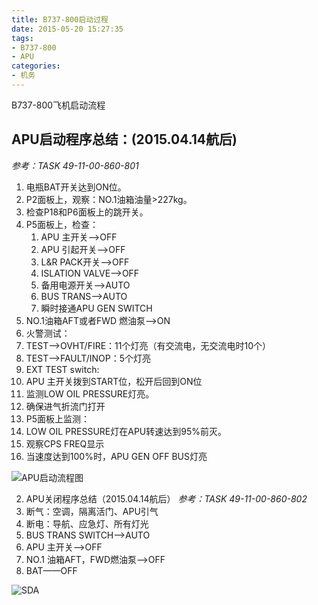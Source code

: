 ```yaml
---
title: B737-800启动过程
date: 2015-05-20 15:27:35
tags:
- B737-800
- APU
categories:
- 机务
---
```

B737-800飞机启动流程
## APU启动程序总结：(2015.04.14航后)
*参考：TASK 49-11-00-860-801*
1. 电瓶BAT开关达到ON位。
2. P2面板上，观察：NO.1油箱油量>227kg。
3. 检查P18和P6面板上的跳开关。
4. P5面板上，检查：
    1. APU 主开关——>OFF
    1. APU 引起开关——>OFF
    1. L&R PACK开关——>OFF
    1. ISLATION VALVE——>OFF
    1. 备用电源开关——>AUTO
    1. BUS TRANS——>AUTO
    1. 瞬时接通APU GEN SWITCH
5. NO.1油箱AFT或者FWD 燃油泵——>ON
6. 火警测试：
  1.  TEST——>OVHT/FIRE：11个灯亮（有交流电，无交流电时10个）
  1.  TEST——>FAULT/INOP：5个灯亮
  1.  EXT TEST switch:
7. APU 主开关拨到START位，松开后回到ON位
8. 监测LOW OIL PRESSURE灯亮。
9. 确保进气折流门打开
10. P5面板上监测：
  1. LOW OIL PRESSURE灯在APU转速达到95%前灭。
  1. 观察CPS FREQ显示
  1. 当速度达到100%时，APU GEN OFF BUS灯亮

![APU启动流程图](./images/APU启动流程图.jpg)

2. APU关闭程序总结（2015.04.14航后）
*参考：TASK 49-11-00-860-802*
1. 断气：空调，隔离活门、APU引气
2. 断电：导航、应急灯、所有灯光
3. BUS TRANS SWITCH——>AUTO
4. APU 主开关——>OFF
5. NO.1 油箱AFT，FWD燃油泵——>OFF
6. BAT——OFF

![SDA](./images/1.jpg)

